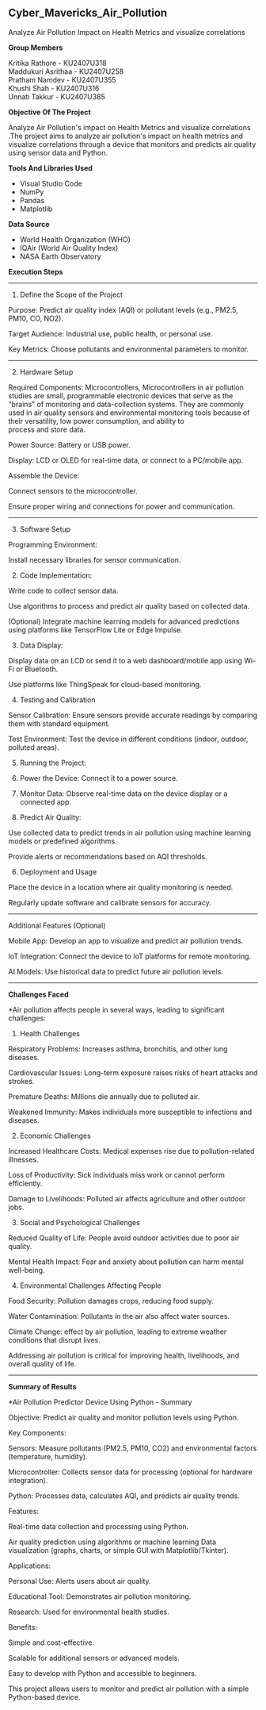 ## Cyber_Mavericks_Air_Pollution
Analyze Air Pollution Impact on Health Metrics and visualize correlations


**Group Members**

Kritika Rathore  - KU2407U318
<br/>Maddukuri Asrithaa - KU2407U258
<br/>Pratham Namdev - KU2407U355
<br/>Khushi Shah - KU2407U316
<br/>Unnati Takkur - KU2407U385

**Objective Of The Project**

Analyze Air Pollution's impact on Health Metrics and visualize correlations .The project aims to analyze air pollution's impact on health metrics and visualize correlations through a device that monitors and predicts air quality using sensor data and Python. 

**Tools And Libraries Used**

* Visual Studio Code
* NumPy 
* Pandas
* Matplotlib

**Data Source**

* World Health Organization (WHO)
* IQAir (World Air Quality Index)
* NASA Earth Observatory

**Execution Steps**


---

1. Define the Scope of the Project

Purpose: Predict air quality index (AQI) or pollutant levels (e.g., PM2.5, PM10, CO, NO2).

Target Audience: Industrial use, public health, or personal use.

Key Metrics: Choose pollutants and environmental parameters to monitor.



---

2. Hardware Setup

Required Components: Microcontrollers,
Microcontrollers in air pollution studies are small, programmable electronic devices that serve as the "brains" of monitoring and data-collection systems. They are commonly used in air quality sensors and environmental monitoring tools because of their versatility, low power consumption, and ability to process and store data.

Power Source: Battery or USB power.

Display: LCD or OLED for real-time data, or connect to a PC/mobile app.


Assemble the Device:

Connect sensors to the microcontroller.

Ensure proper wiring and connections for power and communication.




---

3. Software Setup

Programming Environment:

Install necessary libraries for sensor communication.


2. Code Implementation:

Write code to collect sensor data.

Use algorithms to process and predict air quality based on collected data.

(Optional) Integrate machine learning models for advanced predictions using platforms like TensorFlow Lite or Edge Impulse.


3. Data Display:

Display data on an LCD or send it to a web dashboard/mobile app using Wi-Fi or Bluetooth.

Use platforms like ThingSpeak for cloud-based monitoring.



4. Testing and Calibration

Sensor Calibration: Ensure sensors provide accurate readings by comparing them with standard equipment.

Test Environment: Test the device in different conditions (indoor, outdoor, polluted areas).


5. Running the Project:

1. Power the Device: Connect it to a power source.


2. Monitor Data: Observe real-time data on the device display or a connected app.


3. Predict Air Quality:

Use collected data to predict trends in air pollution using machine learning models or predefined algorithms.

Provide alerts or recommendations based on AQI thresholds.




6. Deployment and Usage

Place the device in a location where air quality monitoring is needed.

Regularly update software and calibrate sensors for accuracy.



---

Additional Features (Optional)

Mobile App: Develop an app to visualize and predict air pollution trends.

IoT Integration: Connect the device to IoT platforms for remote monitoring.

AI Models: Use historical data to predict future air pollution levels.


---


**Challenges Faced**

*Air pollution affects people in several ways, leading to significant challenges:

1. Health Challenges

Respiratory Problems: Increases asthma, bronchitis, and other lung diseases.

Cardiovascular Issues: Long-term exposure raises risks of heart attacks and strokes.

Premature Deaths: Millions die annually due to polluted air.

Weakened Immunity: Makes individuals more susceptible to infections and diseases.


2. Economic Challenges

Increased Healthcare Costs: Medical expenses rise due to pollution-related illnesses.

Loss of Productivity: Sick individuals miss work or cannot perform efficiently.

Damage to Livelihoods: Polluted air affects agriculture and other outdoor jobs.


3. Social and Psychological Challenges

Reduced Quality of Life: People avoid outdoor activities due to poor air quality.

Mental Health Impact: Fear and anxiety about pollution can harm mental well-being.


4. Environmental Challenges Affecting People

Food Security: Pollution damages crops, reducing food supply.

Water Contamination: Pollutants in the air also affect water sources.

Climate Change: effect by air pollution, leading to extreme weather conditions that disrupt lives.


Addressing air pollution is critical for improving health, livelihoods, and overall quality of life.



---



**Summary of Results**


*Air Pollution Predictor Device Using Python - Summary

Objective: Predict air quality and monitor pollution levels using Python.

Key Components:

Sensors: Measure pollutants (PM2.5, PM10, CO2) and environmental factors (temperature, humidity).

Microcontroller: Collects sensor data for processing (optional for hardware integration).

Python: Processes data, calculates AQI, and predicts air quality trends.


Features:

Real-time data collection and processing using Python.

Air quality prediction using algorithms or machine learning 
Data visualization (graphs, charts, or simple GUI with Matplotlib/Tkinter).


Applications:

Personal Use: Alerts users about air quality.

Educational Tool: Demonstrates air pollution monitoring.

Research: Used for environmental health studies.


Benefits:

Simple and cost-effective.

Scalable for additional sensors or advanced models.

Easy to develop with Python and accessible to beginners.



This project allows users to monitor and predict air pollution with a simple Python-based device.
